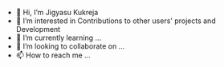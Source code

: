- 👋 Hi, I’m Jigyasu Kukreja
- 👀 I’m interested in Contributions to other users' projects and Development
- 🌱 I’m currently learning ...
- 💞️ I’m looking to collaborate on ...
- 📫 How to reach me ...

<!---
jigyasuk12/jigyasuk12 is a ✨ special ✨ repository because its `README.md` (this file) appears on your GitHub profile.
You can click the Preview link to take a look at your changes.
--->
